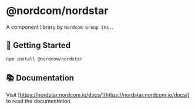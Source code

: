 # @nordcom/nordstar

A component library by `Nordcom Group Inc.`.

## 🚀 Getting Started

```bash
npm install @nordcom/nordstar
```

## 📚 Documentation

Visit [https://nordstar.nordcom.io/docs/](https://nordstar.nordcom.io/docs/) to read the documentation.
